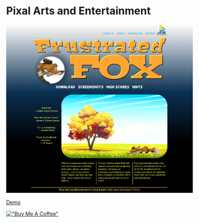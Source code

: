 # Pixal Arts and Entertainment

[![Pixal](assets/pixalartsandentertainment.png)](https://hesbon-osoro.github.io/Pixal-Arts-and-Entertainment)

[Demo](https://hesbon-osoro.github.io/Pixal-Arts-and-Entertainment)

[!["Buy Me A Coffee"](https://www.buymeacoffee.com/assets/img/custom_images/orange_img.png)](https://www.buymeacoffee.com/wazimu)
